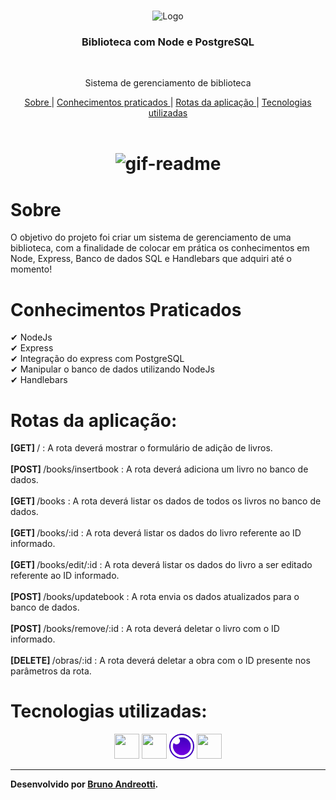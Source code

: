 <br />
<p align="center">
    <img src="https://i.pinimg.com/originals/dd/64/da/dd64da585bc57cb05e5fd4d8ce873f57.png" alt="Logo" width="200">

  <h3 align="center">Biblioteca com Node e PostgreSQL</h3>
 <br />
  <p align="center">
     Sistema de gerenciamento de biblioteca
      <p align="center">
  <a href="#sobre"> Sobre </a> |
  <a href="#conhecimentos-praticados"> Conhecimentos praticados </a> |
  <a href="#rotas-da-aplicação"> Rotas da aplicação </a> |
  <a href="#tecnologias-utilizadas"> Tecnologias utilizadas </a>      
       <br />
    <br />
    <h1 align="center">
    <img src="./readme/biblioteca.gif" alt="gif-readme">
 </h1>
  </p>
</p>


# Sobre
O objetivo do projeto foi criar um sistema de gerenciamento de uma biblioteca, com a finalidade de colocar em prática os conhecimentos em Node, Express, Banco de dados SQL e Handlebars que adquiri até o momento!

# Conhecimentos Praticados
✔ NodeJs <br>
✔ Express <br>
✔ Integração do express com PostgreSQL <br>
✔ Manipular o banco de dados utilizando NodeJs <br>
✔ Handlebars <br>

# Rotas da aplicação:
<b>[GET] </b> / : A rota deverá mostrar o formulário de adição de livros.<br><br>
<b>[POST] </b> /books/insertbook : A rota deverá adiciona um livro no banco de dados.<br><br>
<b>[GET] </b> /books : A rota deverá listar os dados de todos os livros no banco de dados.<br><br>
<b>[GET] </b> /books/:id : A rota deverá listar os dados do livro referente ao ID informado.<br><br>
<b>[GET] </b> /books/edit/:id : A rota deverá listar os dados do livro a ser editado referente ao ID informado. <br><br>
<b>[POST] </b> /books/updatebook :  A rota envia os dados atualizados para o banco de dados. <br><br>
<b>[POST] </b> /books/remove/:id : A rota deverá deletar o livro com o ID informado.<br><br>
<b>[DELETE] </b> /obras/:id : A rota deverá deletar a obra com o ID presente nos parâmetros da rota.<br>

# Tecnologias utilizadas: 
<p align="center">
<a href="https://nodejs.org/en/"><img src="https://cdn.jsdelivr.net/gh/devicons/devicon/icons/nodejs/nodejs-original.svg" height="40" width="40" /></a> <a href="https://expressjs.com/pt-br/"><img src="https://cdn.jsdelivr.net/gh/devicons/devicon/icons/express/express-original-wordmark.svg" height="40" width="40" /></a> <a href="https://insomnia.rest/download"><img src="https://raw.githubusercontent.com/brunoandreotti/biblioteca-backend/79c23c6a4bdd0bc6cb95463ee47741f2226cb0b1/readme/insomnia.svg" height="40" width="40" /></a> <a href="https://handlebarsjs.com"><img src="https://cdn.jsdelivr.net/gh/devicons/devicon/icons/handlebars/handlebars-original-wordmark.svg" height="40" width="40" /></a>
</p>



---
**Desenvolvido  por [Bruno Andreotti](www.linkedin.com/in/bruno-andreotti/).** 
